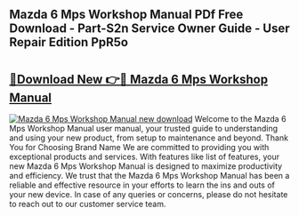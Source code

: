 ## Mazda 6 Mps Workshop Manual PDf Free Download - Part-S2n Service Owner Guide - User Repair Edition PpR5o

# <h2><a href="http://bc74990.oget.top/?id=Mazda+6+Mps+Workshop+Manual">🔗Download New 👉🔴 Mazda 6 Mps Workshop Manual</a></h2>

[![Mazda 6 Mps Workshop Manual new download](https://i.imgur.com/5g1atiW.png)](http://bc74990.oget.top/?id=Mazda+6+Mps+Workshop+Manual)
Welcome to the Mazda 6 Mps Workshop Manual user manual, your trusted guide to understanding and using your new product, from setup to maintenance and beyond. Thank You for Choosing Brand Name We are committed to providing you with exceptional products and services. With features like list of features, your new Mazda 6 Mps Workshop Manual is designed to maximize productivity and efficiency. We trust that the Mazda 6 Mps Workshop Manual has been a reliable and effective resource in your efforts to learn the ins and outs of your new device. In case of any queries or concerns, please do not hesitate to reach out to our customer service team.
